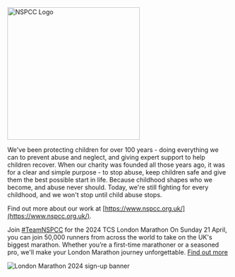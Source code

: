 <img src="https://www.nspcc.org.uk/images/svg/NSPCC_LOGO_RGB_GREEN.svg" alt="NSPCC Logo" width=300>

We've been protecting children for over 100 years - doing everything we can to prevent abuse and neglect, and giving expert support to help children recover. 
When our charity was founded all those years ago, it was for a clear and simple purpose - to stop abuse, keep children safe and give them the best possible 
start in life. Because childhood shapes who we become, and abuse never should. Today, we're still fighting for every childhood, and we won't stop until 
child abuse stops.

Find out more about our work at [https://www.nspcc.org.uk/](https://www.nspcc.org.uk/).

Join [#TeamNSPCC](https://thegreen.nspcc.org.uk/search?q=%23TeamNSPCC) for the 2024 TCS London Marathon
On Sunday 21 April, you can join 50,000 runners from across the world to take on the UK's biggest marathon.
Whether you’re a first-time marathoner or a seasoned pro, we'll make your London Marathon journey unforgettable. [Find out more](https://bit.ly/3rhc6LI)

![London Marathon 2024 sign-up banner](https://filespace.nspcc.org.uk/emailsignature/London_Marathon_Email_signature.jpg)
